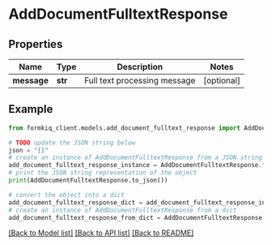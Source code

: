 # AddDocumentFulltextResponse


## Properties

Name | Type | Description | Notes
------------ | ------------- | ------------- | -------------
**message** | **str** | Full text processing message | [optional] 

## Example

```python
from formkiq_client.models.add_document_fulltext_response import AddDocumentFulltextResponse

# TODO update the JSON string below
json = "{}"
# create an instance of AddDocumentFulltextResponse from a JSON string
add_document_fulltext_response_instance = AddDocumentFulltextResponse.from_json(json)
# print the JSON string representation of the object
print(AddDocumentFulltextResponse.to_json())

# convert the object into a dict
add_document_fulltext_response_dict = add_document_fulltext_response_instance.to_dict()
# create an instance of AddDocumentFulltextResponse from a dict
add_document_fulltext_response_from_dict = AddDocumentFulltextResponse.from_dict(add_document_fulltext_response_dict)
```
[[Back to Model list]](../README.md#documentation-for-models) [[Back to API list]](../README.md#documentation-for-api-endpoints) [[Back to README]](../README.md)


